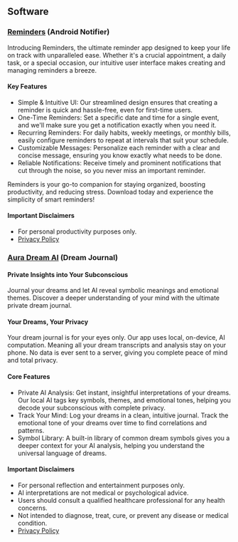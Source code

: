 ## **Software**
### [Reminders](https://play.google.com/store/apps/details?id=com.ampsoft.notifier) (Android Notifier)
Introducing Reminders, the ultimate reminder app designed to keep your life on track with unparalleled ease. Whether it's a crucial appointment, a daily task, or a special occasion, our intuitive user interface makes creating and managing reminders a breeze.

#### Key Features
* Simple & Intuitive UI: Our streamlined design ensures that creating a reminder is quick and hassle-free, even for first-time users.
* One-Time Reminders: Set a specific date and time for a single event, and we'll make sure you get a notification exactly when you need it.
* Recurring Reminders: For daily habits, weekly meetings, or monthly bills, easily configure reminders to repeat at intervals that suit your schedule.
* Customizable Messages: Personalize each reminder with a clear and concise message, ensuring you know exactly what needs to be done.
* Reliable Notifications: Receive timely and prominent notifications that cut through the noise, so you never miss an important reminder.

Reminders is your go-to companion for staying organized, boosting productivity, and reducing stress. Download today and experience the simplicity of smart reminders!

#### Important Disclaimers
* For personal productivity purposes only.
* [Privacy Policy](./android_notifier/privacy.md)

### [Aura Dream AI](https://play.google.com/store/apps/details?id=com.ampsoft.dreamjournal) (Dream Journal)
#### Private Insights into Your Subconscious
Journal your dreams and let AI reveal symbolic meanings and emotional themes. Discover a deeper understanding of your mind with the ultimate private dream journal.

#### Your Dreams, Your Privacy
Your dream journal is for your eyes only. Our app uses local, on-device, AI computation. Meaning all your dream transcripts and analysis stay on your phone. No data is ever sent to a server, giving you complete peace of mind and total privacy.

#### Core Features
* Private AI Analysis: Get instant, insightful interpretations of your dreams. Our local AI tags key symbols, themes, and emotional tones, helping you decode your subconscious with complete privacy.
* Track Your Mind: Log your dreams in a clean, intuitive journal. Track the emotional tone of your dreams over time to find correlations and patterns.
* Symbol Library: A built-in library of common dream symbols gives you a deeper context for your AI analysis, helping you understand the universal language of dreams.

#### Important Disclaimers
* For personal reflection and entertainment purposes only.
* AI interpretations are not medical or psychological advice.
* Users should consult a qualified healthcare professional for any health concerns.
* Not intended to diagnose, treat, cure, or prevent any disease or medical condition.
* [Privacy Policy](./dream_journal/privacy.md)